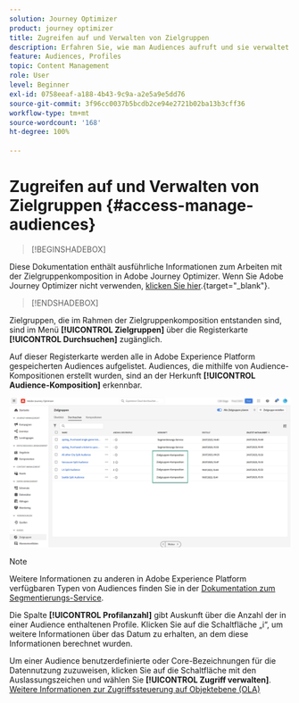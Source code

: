```yaml
---
solution: Journey Optimizer
product: journey optimizer
title: Zugreifen auf und Verwalten von Zielgruppen
description: Erfahren Sie, wie man Audiences aufruft und sie verwaltet
feature: Audiences, Profiles
topic: Content Management
role: User
level: Beginner
exl-id: 0758eeaf-a188-4b43-9c9a-a2e5a9e5dd76
source-git-commit: 3f96cc0037b5bcdb2ce94e2721b02ba13b3cff36
workflow-type: tm+mt
source-wordcount: '168'
ht-degree: 100%

---
```


# Zugreifen auf und Verwalten von Zielgruppen {#access-manage-audiences}

>[!BEGINSHADEBOX]

Diese Dokumentation enthält ausführliche Informationen zum Arbeiten mit der Zielgruppenkomposition in Adobe Journey Optimizer. Wenn Sie Adobe Journey Optimizer nicht verwenden, [klicken Sie hier](https://experienceleague.adobe.com/docs/experience-platform/segmentation/ui/audience-composition.html?lang=de).{target="_blank"}.

>[!ENDSHADEBOX]

Zielgruppen, die im Rahmen der Zielgruppenkomposition entstanden sind, sind im Menü **[!UICONTROL Zielgruppen]** über die Registerkarte **[!UICONTROL Durchsuchen]** zugänglich.

Auf dieser Registerkarte werden alle in Adobe Experience Platform gespeicherten Audiences aufgelistet. Audiences, die mithilfe von Audience-Kompositionen erstellt wurden, sind an der Herkunft **[!UICONTROL Audience-Komposition]** erkennbar.

![](assets/audiences-list.png)

>[!NOTE]
>
>Weitere Informationen zu anderen in Adobe Experience Platform verfügbaren Typen von Audiences finden Sie in der [Dokumentation zum Segmentierungs-Service](https://experienceleague.adobe.com/docs/experience-platform/segmentation/ui/overview.html?lang=de).

Die Spalte **[!UICONTROL Profilanzahl]** gibt Auskunft über die Anzahl der in einer Audience enthaltenen Profile. Klicken Sie auf die Schaltfläche „i“, um weitere Informationen über das Datum zu erhalten, an dem diese Informationen berechnet wurden.

Um einer Audience benutzerdefinierte oder Core-Bezeichnungen für die Datennutzung zuzuweisen, klicken Sie auf die Schaltfläche mit den Auslassungszeichen und wählen Sie **[!UICONTROL Zugriff verwalten]**. [Weitere Informationen zur Zugriffssteuerung auf Objektebene (OLA)](../administration/object-based-access.md)

<!--
-edit an audience?
-->
